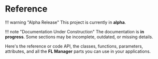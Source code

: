 # Reference

!!! warning "Alpha Release"
    This project is currently in **alpha**.

!!! note "Documentation Under Construction"
    The documentation is **in progress**. Some sections may be incomplete, outdated, or missing details.

Here's the reference or code API, the classes, functions, parameters, attributes, and all the **FL Manager** parts you can use in your applications.
